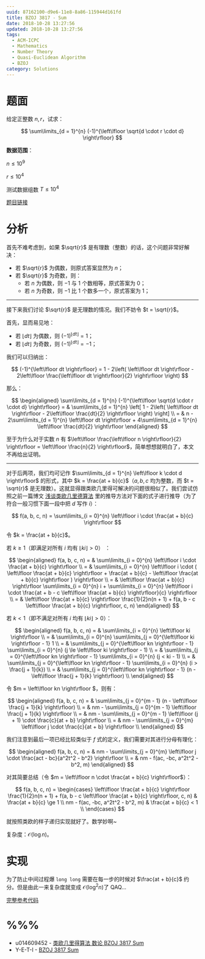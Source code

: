 ```yaml
---
uuid: 87162100-d9e6-11e8-8a86-115944d161fd
title: BZOJ 3817 - Sum
date: 2018-10-28 13:27:56
updated: 2018-10-28 13:27:56
tags:
  - ACM-ICPC
  - Mathematics
  - Number Theory
  - Quasi-Euclidean Algorithm
  - BZOJ
category: Solutions
---
```


# 题面

给定正整数 $n, r$，试求：

$$
\sum\limits_{d = 1}^{n} (-1)^{\left\lfloor \sqrt{d \cdot r \cdot d} \right\rfloor}
$$

**数据范围**：

$n \le 10^9$

$r \le 10^4$

测试数据组数 $T \le 10^4$

[题目链接](https://www.lydsy.com/JudgeOnline/problem.php?id=3817)

# 分析

首先不难考虑到，如果 $\sqrt{r}$ 是有理数（整数）的话，这个问题非常好解决：

- 若 $\sqrt{r}$ 为偶数，则原式答案显然为 $n$；
- 若 $\sqrt{r}$ 为奇数，则：
  - 若 $n$ 为偶数，则 $-1$ 与 $1$ 个数相等，原式答案为 $0$；
  - 若 $n$ 为奇数，则 $-1$ 比 $1$ 个数多一个，原式答案为 $1$；

---

接下来我们讨论 $\sqrt{r}$ 是无理数的情况。我们不妨令 $t = \sqrt{r}$。

首先，显而易见地：

- 若 $\left\lfloor dt \right\rfloor$ 为偶数，则 $(-1)^{\left\lfloor dt \right\rfloor} = 1$；
- 若 $\left\lfloor dt \right\rfloor$ 为奇数，则 $(-1)^{\left\lfloor dt \right\rfloor} = -1$；

我们可以归纳出：

$$
(-1)^{\left\lfloor dt \right\rfloor} = 1 - 2\left( \left\lfloor dt \right\rfloor - 2\left\lfloor \frac{\left\lfloor dt \right\rfloor}{2} \right\rfloor \right)
$$

那么：

$$
\begin{aligned}
\sum\limits_{d = 1}^{n} (-1)^{\left\lfloor \sqrt{d \cdot r \cdot d} \right\rfloor}
= & \sum\limits_{d = 1}^{n} \left[ 1 - 2\left( \left\lfloor dt \right\rfloor - 2\left\lfloor \frac{dt}{2} \right\rfloor \right) \right] \\
= & n - 2\sum\limits_{d = 1}^{n} \left\lfloor dt \right\rfloor + 4\sum\limits_{d = 1}^{n} \left\lfloor \frac{dt}{2} \right\rfloor
\end{aligned}
$$

至于为什么对于实数 $n$ 有 $\left\lfloor \frac{\left\lfloor n \right\rfloor}{2} \right\rfloor = \left\lfloor \frac{n}{2} \right\rfloor$，简单想想就明白了，本文不再给出证明。

---

对于后两项，我们均可记作 $\sum\limits_{d = 1}^{n} \left\lfloor k \cdot d \right\rfloor$ 的形式，其中 $k = \frac{at + b}{c}$（$a, b, c$ 均为整数，而 $t = \sqrt{r}$ 是无理数）。这就显得跟类欧几里得可解决的问题很相似了。我们尝试仿照之前一篇博文 [浅谈类欧几里德算法](https://blog.codgician.pw/2018/10/18/quasi-euclidean-algorithm/) 里的推导方法对下面的式子进行推导（为了符合一般习惯下面一段中把 $d$ 写作 $i$）：

$$
f(a, b, c, n) = \sum\limits_{i = 0}^{n} \left\lfloor i \cdot \frac{at + b}{c} \right\rfloor
$$

令 $k = \frac{at + b}{c}$。

若 $k \ge1$（即满足对所有 $i$ 均有 $\left\lfloor ki \right\rfloor > 0$） ：

$$
\begin{aligned}
f(a, b, c, n) = & \sum\limits_{i = 0}^{n} \left\lfloor i \cdot \frac{at + b}{c} \right\rfloor \\
= & \sum\limits_{i = 0}^{n} \left\lfloor i \cdot ( \left\lfloor \frac{at + b}{c} \right\rfloor + \frac{at + b}{c} - \left\lfloor \frac{at + b}{c} \right\rfloor ) \right\rfloor \\
= & \left\lfloor \frac{at + b}{c} \right\rfloor \sum\limits_{i = 0}^{n} i + \sum\limits_{i = 0}^{n} \left\lfloor i \cdot \frac{at + b - c \left\lfloor \frac{at + b}{c} \right\rfloor}{c} \right\rfloor \\
= & \left\lfloor \frac{at + b}{c} \right\rfloor \frac{1}{2}n(n + 1) + f(a, b - c \left\lfloor \frac{at + b}{c} \right\rfloor, c, n)
\end{aligned}
$$

若 $k < 1$（即不满足对所有 $i$ 均有 $\left\lfloor ki \right\rfloor > 0$）：

$$
\begin{aligned}
f(a, b, c, n) = & \sum\limits_{i = 0}^{n} \left\lfloor ki \right\rfloor \\
= & \sum\limits_{i = 0}^{n} \sum\limits_{j = 0}^{\left\lfloor ki \right\rfloor - 1} 1 \\
= & \sum\limits_{j = 0}^{\left\lfloor kn \right\rfloor - 1} \sum\limits_{i = 0}^{n} (j \le \left\lfloor ki \right\rfloor - 1) \\
= & \sum\limits_{j = 0}^{\left\lfloor kn \right\rfloor - 1} \sum\limits_{i = 0}^{n} (j < ki - 1) \\
= & \sum\limits_{j = 0}^{\left\lfloor kn \right\rfloor - 1} \sum\limits_{i = 0}^{n} (i > \frac{j + 1}{k}) \\
= & \sum\limits_{j = 0}^{\left\lfloor kn \right\rfloor - 1} (n - \left\lfloor \frac{j + 1}{k} \right\rfloor) \\
\end{aligned}
$$

令 $m = \left\lfloor kn \right\rfloor $，则有：

$$
\begin{aligned}
f(a, b, c, n) = & \sum\limits_{j = 0}^{m - 1} (n - \left\lfloor \frac{j + 1}{k} \right\rfloor) \\
= & nm - \sum\limits_{j = 0}^{m - 1} \left\lfloor \frac{j + 1}{k} \right\rfloor \\
= & nm - \sum\limits_{j = 0}^{m - 1} \left\lfloor (j + 1) \cdot \frac{c}{at + b} \right\rfloor \\
= & nm - \sum\limits_{j = 0}^{m} \left\lfloor j \cdot \frac{c}{at + b} \right\rfloor \\
\end{aligned}
$$

我们注意到最后一项已经比较类似于 $f$ 式的定义，我们需要对其进行分母有理化：

$$
\begin{aligned}
f(a, b, c, n) = & nm - \sum\limits_{j = 0}^{m} \left\lfloor j \cdot \frac{act - bc}{a^2t^2 - b^2} \right\rfloor \\
= & nm - f(ac, -bc, a^2t^2 - b^2, m)
\end{aligned}
$$

对其简要总结（令 $m = \left\lfloor n \cdot \frac{at + b}{c} \right\rfloor$）：

$$
f(a, b, c, n) =
\begin{cases}
\left\lfloor \frac{at + b}{c} \right\rfloor \frac{1}{2}n(n + 1) + f(a, b - c \left\lfloor \frac{at + b}{c} \right\rfloor, c, n) & \frac{at + b}{c} \ge 1 \\
nm - f(ac, -bc, a^2t^2 - b^2, m) & \frac{at + b}{c} < 1 \\
\end{cases}
$$

就按照类欧的样子递归实现就好了。数学妙啊~

复杂度：$\mathcal{O}(\log{n})$。

# 实现

为了防止中间过程爆 `long long` 需要在每一步的时候对 $\frac{at + b}{c}$ 约分。但是由此一来复杂度就变成 $\mathcal{O}(\log^2{n})$了 QAQ...

[完整参考代码](https://github.com/codgician/ICPC/blob/master/BZOJ/3817/quasi_euclidean.cpp)

# %%%

- u014609452 - [类欧几里得算法 数论 BZOJ 3817 Sum](https://blog.csdn.net/u014609452/article/details/52343533)
- Y-E-T-I - [BZOJ 3817 Sum](https://www.cnblogs.com/Y-E-T-I/p/8435828.html)
